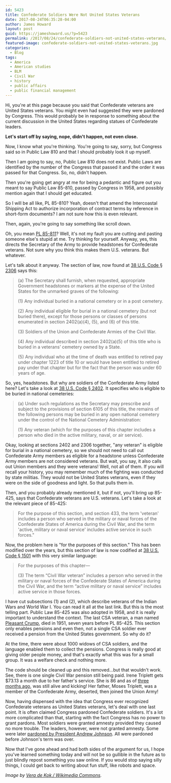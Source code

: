 ```yaml
---
id: 5423
title: Confederate Soldiers Were Not United States Veterans
date: 2017-08-24T06:35:28-04:00
author: James Howard
layout: post
guid: https://jameshoward.us/?p=5423
permalink: /2017/08/24/confederate-soldiers-not-united-states-veterans/
featured-image: confederate-soldiers-not-united-states-veterans.jpg
categories:
  - Blog
tags:
  - America
  - American studies
  - BLM
  - Civil War
  - history
  - public affairs
  - public financial management
---
```

Hi, you're at this page because you said that Confederate veterans
are United States veterans. You might even had suggested they were
pardoned by Congress. This would probably be in response to something
about the current discussion in the United States regarding statues
of Confederate leaders.

**Let's start off by saying, nope, didn't happen, not even close.**

Now, I know what you're thinking. You're going to say, sorry, but
Congress said so in Public Law 810 and that I should probably look
it up myself.

Then I am going to say, no, Public Law 810 does not exist. Public
Laws are identified by the number of the Congress that passed it
and the order it was passed for that Congress. So, no, didn't happen.

Then you're going get angry at me for being a pedantic and figure
out you meant to say Public Law 85-810, passed by Congress in 1958,
and possibly mention again that I should get educated.

So I will be all like, PL 85-810? Yeah, doesn't that amend the
Intercoastal Shipping Act to authorize incorporation of contract
terms by reference in short-form documents? I am not sure how this
is even relevant.

Then, again, you're going to say something like scroll down.

Oh, you mean [PL 85-811](http://uscode.house.gov/statutes/pl/85/811.pdf)?
Well, it's not my fault you are cutting and pasting someone else's
stupid at me. Try thinking for yourself. Anyway, yes, this directs
the Secretary of the Army to provide headstones for Confederate
veterans. Not sure why you think this makes them U.S. veterans. But
whatever.

Let's talk about it anyway. The section of law, now found at [38
U.S. Code § 2306](https://www.law.cornell.edu/uscode/text/38/2306)
says this:

> (a) The Secretary shall furnish, when requested, appropriate
Government headstones or markers at the expense of the United States
for the unmarked graves of the following:
>
> (1) Any individual buried in a national cemetery or in a post
cemetery.
>
> (2) Any individual eligible for burial in a national cemetery
(but not buried there), except for those persons or classes of
persons enumerated in section 2402(a)(4), (5), and (6) of this
title.
>
> (3) Soldiers of the Union and Confederate Armies of the Civil
War.
>
> (4) Any individual described in section 2402(a)(5) of this title
who is buried in a veterans’ cemetery owned by a State.
>
> (5) Any individual who at the time of death was entitled to retired
pay under chapter 1223 of title 10 or would have been entitled to
retired pay under that chapter but for the fact that the person was
under 60 years of age.

So, yes, headstones. But why are soldiers of the Confederate Army
listed here? Let's take a look at [38 U.S. Code §
2402](https://www.law.cornell.edu/uscode/text/38/2402). It specifies
who is eligible to be buried in national cemeteries:

> (a) Under such regulations as the Secretary may prescribe and
subject to the provisions of section 6105 of this title, the remains
of the following persons may be buried in any open national cemetery
under the control of the National Cemetery Administration:
>
> (1) Any veteran (which for the purposes of this chapter includes
a person who died in the active military, naval, or air service).

Okay, looking at sections 2402 and 2306 together, "any veteran" is
eligible for burial in a national cemetery, so we should not need
to call out Confederate Army members as eligible for a headstone
unless Confederate Army members are not considered veterans. But
wait, you say, it also calls out Union members and they were veterans!
Well, not all of them. If you will recall your history, you may
remember much of the fighting was conducted by state militias. They
would not be United States veterans, even if they were on the side
of goodness and light. So that pulls them in.

Then, and you probably already mentioned it, but if not, you'll
bring up 85-425, says that Confederate veterans are U.S. veterans.
Let's take a look at the relevant piece of 85-425:

> For the purpose of this section, and section 433, the term 'veteran'
includes a person who served in the military or naval forces of the
Confederate States of America during the Civil War, and the term
'active, military or naval service' includes active service in such
forces."

Now, the problem here is "for the purposes of this section." This
has been modified over the years, but this section of law is now
codified at [38 U.S. Code §
1501](https://www.law.cornell.edu/uscode/text/38/1501) with this
very similar language:

> For the purposes of this chapter—
>
> (3) The term “Civil War veteran” includes a person who served in
the military or naval forces of the Confederate States of America
during the Civil War, and the term “active military or naval service”
includes active service in those forces.

I have cut subsections (1) and (2), which describe veterans of the
Indian Wars and World War I. You can read it all at the last link.
But this is the most telling part. Public Law 85-425 was also adopted
in 1958, and it is really important to understand the context. The
last CSA veteran, a man named [Pleasant
Crump](https://www.findagrave.com/cgi-bin/fg.cgi?page=gr&amp;GRid=13397843),
died in 1951, seven years before PL 85-425. This section only enables
pensions and even then, not a single CSA soldier ever received a
pension from the United States government. So why do it?

At the time, there were about 1000 widows of CSA soldiers, and the
language enabled them to collect the pensions. Congress is really
good at giving older people money, and that's exactly what this was
for a small group. It was a welfare check and nothing more.

The code should be cleaned up and this removed...but that wouldn't
work. See, there is one single Civil War pension still being paid.
Irene Triplett gets $73.13 a month due to her father's service. She
is 86 and as of [three months
ago](https://www.usnews.com/news/articles/2016-08-08/civil-war-vets-pension-still-remains-on-governments-payroll-151-years-after-last-shot-fired),
was still alive and kicking! Her father, Moses Triplett, was a
member of the Confederate Army, deserted, then joined the Union
Army!

Now, having dispensed with the idea that Congress ever recognized
Confederate veterans as United States veterans, let's deal with one
last point. It is often claimed Congress pardoned Confederate
soldiers. It's a lot more complicated than that, starting with the
fact Congress has no power to grant pardons. Most soldiers were
granted amnesty provided they caused no more trouble. The leaders,
however, were not granted amnesty. Some were later [pardoned by
President Andrew
Johnson](https://en.wikipedia.org/wiki/Pardons_for_ex-Confederates).  All
were pardoned before Johnson's term was over.

Now that I've gone ahead and had both sides of the argument for us,
I hope you've learned something today and will not be so gullible
in the future as to just blindly repost something you saw online.
If you would stop saying silly things, I could get back to writing
about fun stuff, like robots and space.

_Image by [Vera de Kok / Wikimedia
Commons](https://commons.wikimedia.org/wiki/File:Stonewall_Jackson_and_Robert_E._Lee_Monument,_Baltimore_Aug_2017_-_3.jpg)._
